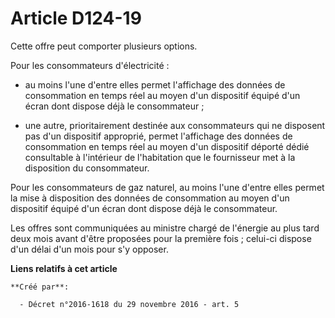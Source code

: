 # Article D124-19

Cette offre peut comporter plusieurs options. 

Pour les consommateurs d'électricité : 

- au  moins l'une d'entre elles permet l'affichage des données de  consommation en temps réel au moyen d'un dispositif équipé
d'un écran  dont dispose déjà le consommateur ; 

- une autre,  prioritairement destinée aux consommateurs qui ne disposent pas d'un  dispositif approprié, permet l'affichage
des données de consommation en  temps réel au moyen d'un dispositif déporté dédié consultable à  l'intérieur de l'habitation
que le fournisseur met à la disposition du  consommateur. 

Pour les consommateurs de  gaz naturel, au moins l'une d'entre elles permet la mise à disposition  des données de
consommation au moyen d'un dispositif équipé d'un écran  dont dispose déjà le consommateur. 

Les offres  sont communiquées au ministre chargé de l'énergie au plus tard deux mois  avant d'être proposées pour la première
fois ; celui-ci dispose d'un  délai d'un mois pour s'y opposer.

**Liens relatifs à cet article**

	**Créé par**:

	  - Décret n°2016-1618 du 29 novembre 2016 - art. 5
